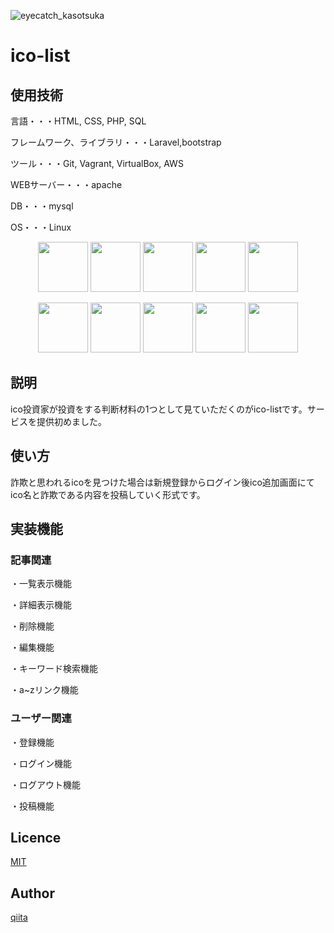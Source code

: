 ![eyecatch_kasotsuka](https://user-images.githubusercontent.com/59543879/75839379-0bdef100-5e0c-11ea-9265-d8730079e3a7.png)

ico-list
====



## 使用技術
<p>言語・・・HTML, CSS, PHP, SQL</p>
<p>フレームワーク、ライブラリ・・・Laravel,bootstrap</p>
<p>ツール・・・Git, Vagrant, VirtualBox, AWS</p>
<p>WEBサーバー・・・apache</p>
<p>DB・・・mysql</p>
<p>OS・・・Linux</p>

 
<p align="center">
  <a href="PWA公式サイトURL"><img src="https://user-images.githubusercontent.com/59543879/75857552-be797880-5e39-11ea-865c-ad5f2d71ac07.png" height="80px;" /></a>
  <a href="Firebase公式サイトURL"><img src="https://user-images.githubusercontent.com/59543879/75740354-c0b0d980-5d4a-11ea-9497-fff61fee7fe7.png" height="80px;" /></a>
  <a href="firealpaca公式サイトURL"><img src="https://user-images.githubusercontent.com/59543879/75740355-c0b0d980-5d4a-11ea-883b-1fec9f9a6476.jpg" height="80px;" /></a>
  <a href="firealpaca公式サイトURL"><img src="https://user-images.githubusercontent.com/59543879/75740358-c1497000-5d4a-11ea-9307-319d2cc38dbe.png" height="80px;" /></a>
    <a href="firealpaca公式サイトURL"><img src="https://user-images.githubusercontent.com/59543879/75837330-e05a0780-5e07-11ea-81e9-a985d0841faa.jpg" height="80px;" /></a></p>
    <p align="center">
   <a href="firealpaca公式サイトURL"><img src="https://user-images.githubusercontent.com/59543879/75837317-d506dc00-5e07-11ea-92b8-5e3f229a312a.png" height="80px;" /></a>
  <a href="firealpaca公式サイトURL"><img src="https://user-images.githubusercontent.com/59543879/75837409-20b98580-5e08-11ea-9498-28b011912326.png" height="80px;" /></a>
     <a href="firealpaca公式サイトURL"><img src="https://user-images.githubusercontent.com/59543879/75837413-231bdf80-5e08-11ea-8d6e-213f0454add3.jpg" height="80px;" /></a>
   <a href="firealpaca公式サイトURL"><img src="https://user-images.githubusercontent.com/59543879/75837563-91f93880-5e08-11ea-857a-88ec39674c97.png" height="80px;" /></a>
   <a href="firealpaca公式サイトURL"><img src="https://user-images.githubusercontent.com/59543879/75837566-932a6580-5e08-11ea-811e-ffbb87225701.jpg" height="80px;" /></a>
 </p>





## 説明
ico投資家が投資をする判断材料の1つとして見ていただくのがico-listです。サービスを提供初めました。
　
## 使い方
詐欺と思われるicoを見つけた場合は新規登録からログイン後ico追加画面にてico名と詐欺である内容を投稿していく形式です。

## 実装機能
<h3>記事関連</h3>
<p>・一覧表示機能</p>
<p>・詳細表示機能</p>
<p>・削除機能</p>
<p>・編集機能</p>
<p>・キーワード検索機能</p>
<p>・a~zリンク機能</p>

<h3>ユーザー関連</h3>
<p>・登録機能</p>
<p>・ログイン機能</p>
<p>・ログアウト機能</p>
<p>・投稿機能</p>

 

## Licence

[MIT](https://github.com/tcnksm/tool/blob/master/LICENCE)

## Author

[qiita](https://qiita.com/matsuma)


